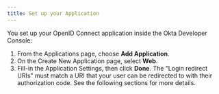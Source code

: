 ```yaml
---
title: Set up your Application
---
```


You set up your OpenID Connect application inside the Okta Developer Console:

1. From the Applications page, choose **Add Application**.
2. On the Create New Application page, select **Web**.
3. Fill-in the Application Settings, then click **Done**. The "Login redirect URIs" must match a URI that your user can be redirected to with their authorization code. See the following sections for more details.

<NextSectionLink/>
